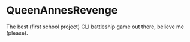 # QueenAnnesRevenge

The best (first school project) CLI battleship game out there, believe me (please).
